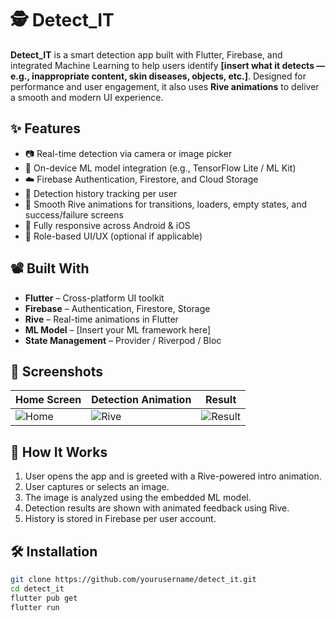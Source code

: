 # 🕵️ Detect_IT

**Detect_IT** is a smart detection app built with Flutter, Firebase, and integrated Machine Learning to help users identify **[insert what it detects — e.g., inappropriate content, skin diseases, objects, etc.]**. Designed for performance and user engagement, it also uses **Rive animations** to deliver a smooth and modern UI experience.

## ✨ Features

- 📷 Real-time detection via camera or image picker
- 🧠 On-device ML model integration (e.g., TensorFlow Lite / ML Kit)
- ☁️ Firebase Authentication, Firestore, and Cloud Storage
- 🧾 Detection history tracking per user
- 🎨 Smooth Rive animations for transitions, loaders, empty states, and success/failure screens
- 📱 Fully responsive across Android & iOS
- 🔐 Role-based UI/UX (optional if applicable)

## 📽️ Built With

- **Flutter** – Cross-platform UI toolkit
- **Firebase** – Authentication, Firestore, Storage
- **Rive** – Real-time animations in Flutter
- **ML Model** – [Insert your ML framework here]
- **State Management** – Provider / Riverpod / Bloc

## 📸 Screenshots

| Home Screen | Detection Animation | Result |
|-------------|---------------------|--------|
| ![Home](screenshots/home.png) | ![Rive](screenshots/animation.png) | ![Result](screenshots/result.png) |

## 🧩 How It Works

1. User opens the app and is greeted with a Rive-powered intro animation.
2. User captures or selects an image.
3. The image is analyzed using the embedded ML model.
4. Detection results are shown with animated feedback using Rive.
5. History is stored in Firebase per user account.

## 🛠️ Installation

```bash
git clone https://github.com/yourusername/detect_it.git
cd detect_it
flutter pub get
flutter run
